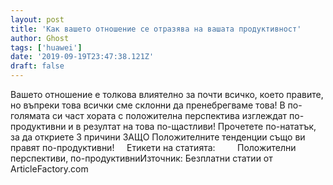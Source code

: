 ```yaml
---
layout: post
title: 'Как вашето отношение се отразява на вашата продуктивност'
author: Ghost
tags: ['huawei']
date: '2019-09-19T23:47:38.121Z'
draft: false
---
```


Вашето отношение е толкова влиятелно за почти всичко, което правите, но въпреки това всички сме склонни да пренебрегваме това! В по-голямата си част хората с положителна перспектива изглеждат по-продуктивни и в резултат на това по-щастливи! Прочетете по-нататък, за да откриете 3 причини ЗАЩО Положителните тенденции също ви правят по-продуктивни!     Етикети на статията:         Положителни перспективи, по-продуктивниИзточник: Безплатни статии от ArticleFactory.com
